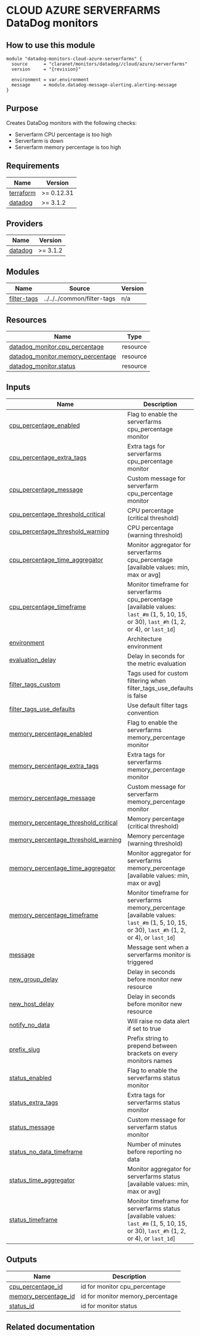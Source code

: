 # CLOUD AZURE SERVERFARMS DataDog monitors

## How to use this module

```hcl
module "datadog-monitors-cloud-azure-serverfarms" {
  source      = "claranet/monitors/datadog//cloud/azure/serverfarms"
  version     = "{revision}"

  environment = var.environment
  message     = module.datadog-message-alerting.alerting-message
}

```

## Purpose

Creates DataDog monitors with the following checks:

- Serverfarm CPU percentage is too high
- Serverfarm is down
- Serverfarm memory percentage is too high

<!-- BEGIN_TF_DOCS -->
## Requirements

| Name | Version |
|------|---------|
| <a name="requirement_terraform"></a> [terraform](#requirement\_terraform) | >= 0.12.31 |
| <a name="requirement_datadog"></a> [datadog](#requirement\_datadog) | >= 3.1.2 |

## Providers

| Name | Version |
|------|---------|
| <a name="provider_datadog"></a> [datadog](#provider\_datadog) | >= 3.1.2 |

## Modules

| Name | Source | Version |
|------|--------|---------|
| <a name="module_filter-tags"></a> [filter-tags](#module\_filter-tags) | ../../../common/filter-tags | n/a |

## Resources

| Name | Type |
|------|------|
| [datadog_monitor.cpu_percentage](https://registry.terraform.io/providers/DataDog/datadog/latest/docs/resources/monitor) | resource |
| [datadog_monitor.memory_percentage](https://registry.terraform.io/providers/DataDog/datadog/latest/docs/resources/monitor) | resource |
| [datadog_monitor.status](https://registry.terraform.io/providers/DataDog/datadog/latest/docs/resources/monitor) | resource |

## Inputs

| Name | Description | Type | Default | Required |
|------|-------------|------|---------|:--------:|
| <a name="input_cpu_percentage_enabled"></a> [cpu\_percentage\_enabled](#input\_cpu\_percentage\_enabled) | Flag to enable the serverfarms cpu\_percentage monitor | `string` | `"true"` | no |
| <a name="input_cpu_percentage_extra_tags"></a> [cpu\_percentage\_extra\_tags](#input\_cpu\_percentage\_extra\_tags) | Extra tags for serverfarms cpu\_percentage monitor | `list(string)` | `[]` | no |
| <a name="input_cpu_percentage_message"></a> [cpu\_percentage\_message](#input\_cpu\_percentage\_message) | Custom message for serverfarm cpu\_percentage monitor | `string` | `""` | no |
| <a name="input_cpu_percentage_threshold_critical"></a> [cpu\_percentage\_threshold\_critical](#input\_cpu\_percentage\_threshold\_critical) | CPU percentage (critical threshold) | `number` | `95` | no |
| <a name="input_cpu_percentage_threshold_warning"></a> [cpu\_percentage\_threshold\_warning](#input\_cpu\_percentage\_threshold\_warning) | CPU percentage (warning threshold) | `number` | `90` | no |
| <a name="input_cpu_percentage_time_aggregator"></a> [cpu\_percentage\_time\_aggregator](#input\_cpu\_percentage\_time\_aggregator) | Monitor aggregator for serverfarms cpu\_percentage [available values: min, max or avg] | `string` | `"min"` | no |
| <a name="input_cpu_percentage_timeframe"></a> [cpu\_percentage\_timeframe](#input\_cpu\_percentage\_timeframe) | Monitor timeframe for serverfarms cpu\_percentage [available values: `last_#m` (1, 5, 10, 15, or 30), `last_#h` (1, 2, or 4), or `last_1d`] | `string` | `"last_10m"` | no |
| <a name="input_environment"></a> [environment](#input\_environment) | Architecture environment | `string` | n/a | yes |
| <a name="input_evaluation_delay"></a> [evaluation\_delay](#input\_evaluation\_delay) | Delay in seconds for the metric evaluation | `number` | `900` | no |
| <a name="input_filter_tags_custom"></a> [filter\_tags\_custom](#input\_filter\_tags\_custom) | Tags used for custom filtering when filter\_tags\_use\_defaults is false | `string` | `"*"` | no |
| <a name="input_filter_tags_use_defaults"></a> [filter\_tags\_use\_defaults](#input\_filter\_tags\_use\_defaults) | Use default filter tags convention | `string` | `"true"` | no |
| <a name="input_memory_percentage_enabled"></a> [memory\_percentage\_enabled](#input\_memory\_percentage\_enabled) | Flag to enable the serverfarms memory\_percentage monitor | `string` | `"true"` | no |
| <a name="input_memory_percentage_extra_tags"></a> [memory\_percentage\_extra\_tags](#input\_memory\_percentage\_extra\_tags) | Extra tags for serverfarms memory\_percentage monitor | `list(string)` | `[]` | no |
| <a name="input_memory_percentage_message"></a> [memory\_percentage\_message](#input\_memory\_percentage\_message) | Custom message for serverfarm memory\_percentage monitor | `string` | `""` | no |
| <a name="input_memory_percentage_threshold_critical"></a> [memory\_percentage\_threshold\_critical](#input\_memory\_percentage\_threshold\_critical) | Memory percentage (critical threshold) | `number` | `95` | no |
| <a name="input_memory_percentage_threshold_warning"></a> [memory\_percentage\_threshold\_warning](#input\_memory\_percentage\_threshold\_warning) | Memory percentage (warning threshold) | `number` | `90` | no |
| <a name="input_memory_percentage_time_aggregator"></a> [memory\_percentage\_time\_aggregator](#input\_memory\_percentage\_time\_aggregator) | Monitor aggregator for serverfarms memory\_percentage [available values: min, max or avg] | `string` | `"min"` | no |
| <a name="input_memory_percentage_timeframe"></a> [memory\_percentage\_timeframe](#input\_memory\_percentage\_timeframe) | Monitor timeframe for serverfarms memory\_percentage [available values: `last_#m` (1, 5, 10, 15, or 30), `last_#h` (1, 2, or 4), or `last_1d`] | `string` | `"last_5m"` | no |
| <a name="input_message"></a> [message](#input\_message) | Message sent when a serverfarms monitor is triggered | `any` | n/a | yes |
| <a name="input_new_group_delay"></a> [new\_group\_delay](#input\_new\_group\_delay) | Delay in seconds before monitor new resource | `number` | `300` | no |
| <a name="input_new_host_delay"></a> [new\_host\_delay](#input\_new\_host\_delay) | Delay in seconds before monitor new resource | `number` | `300` | no |
| <a name="input_notify_no_data"></a> [notify\_no\_data](#input\_notify\_no\_data) | Will raise no data alert if set to true | `bool` | `true` | no |
| <a name="input_prefix_slug"></a> [prefix\_slug](#input\_prefix\_slug) | Prefix string to prepend between brackets on every monitors names | `string` | `""` | no |
| <a name="input_status_enabled"></a> [status\_enabled](#input\_status\_enabled) | Flag to enable the serverfarms status monitor | `string` | `"true"` | no |
| <a name="input_status_extra_tags"></a> [status\_extra\_tags](#input\_status\_extra\_tags) | Extra tags for serverfarms status monitor | `list(string)` | `[]` | no |
| <a name="input_status_message"></a> [status\_message](#input\_status\_message) | Custom message for serverfarm status monitor | `string` | `""` | no |
| <a name="input_status_no_data_timeframe"></a> [status\_no\_data\_timeframe](#input\_status\_no\_data\_timeframe) | Number of minutes before reporting no data | `string` | `10` | no |
| <a name="input_status_time_aggregator"></a> [status\_time\_aggregator](#input\_status\_time\_aggregator) | Monitor aggregator for serverfarms status [available values: min, max or avg] | `string` | `"max"` | no |
| <a name="input_status_timeframe"></a> [status\_timeframe](#input\_status\_timeframe) | Monitor timeframe for serverfarms status [available values: `last_#m` (1, 5, 10, 15, or 30), `last_#h` (1, 2, or 4), or `last_1d`] | `string` | `"last_5m"` | no |

## Outputs

| Name | Description |
|------|-------------|
| <a name="output_cpu_percentage_id"></a> [cpu\_percentage\_id](#output\_cpu\_percentage\_id) | id for monitor cpu\_percentage |
| <a name="output_memory_percentage_id"></a> [memory\_percentage\_id](#output\_memory\_percentage\_id) | id for monitor memory\_percentage |
| <a name="output_status_id"></a> [status\_id](#output\_status\_id) | id for monitor status |
<!-- END_TF_DOCS -->
## Related documentation

